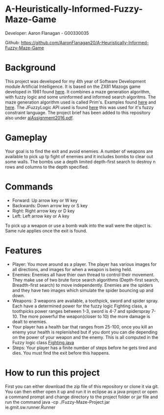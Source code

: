 # A-Heuristically-Informed-Fuzzy-Maze-Game

Developer: Aaron Flanagan - G00330035

Github: https://github.com/AaronFlanagan20/A-Heuristically-Informed-Fuzzy-Maze-Game

# Background
This project was developed for my 4th year of Software Development module Artificial Intelligence. It is based on the ZX81 Mazogs game developed in 1981 found [here](http://www.zx-gaming.co.uk/games/mazogs/default.htm.). It combines a maze generation algorithm, with fuzzy logic and some uninformed and informed search algoritms. The maze generation algorithm used is called Prim's. Examples found [here](https://en.wikipedia.org/wiki/Maze_generation_algorithm#Randomized_Prim.27s_algorithm) and [here](http://jonathanzong.com/blog/2012/11/06/maze-generation-with-prims-algorithm). The JFuzzyLogic API used is found [here](http://jfuzzylogic.sourceforge.net/html/manual.html#fcl) this was used for it's fuzzy constraint language. The project brief has been added to this repository also under [aiAssignment2016.pdf](aiAssignment2016.pdf).

# Gameplay
Your goal is to find the exit and avoid enemies. A number of weapons are available to pick up tp fight of enemies and it includes bombs to clear out some walls. The bombs use a depth limited depth-first search to destroy n rows and columns to the depth specified.

# Commands
* Forward: Up arrow key or W key
* Backwards: Down arrow key or S key
* Right: Right arrow key or D key
* Left: Left arrow key or A key

To pick up a weapon or use a bomb walk into the wall were the object is. Same rule applies once the exit is found.

# Features
* Player: You move around as a player. The player has various images for all directions, and images for when a weapon is being held.
* Enemies: Enemies all have thier own thread to control their movement. They make use of two brute force search algorithms (Depth-first search, Breadth-first search) to move independently. Enemies are the spiders and they have two images which simulate the spider bouncing up and down.
* Weapons: 3 weapons are available, a toothpick, sword and spider spray. Each have a determined power for the fuzzy logic Fighting class, a toothpicks power ranges between 1-3, sword is 4-7 and spiderspray 7-10. The more powerful the weapon(closer to 10) the more damage is dealt to enemies.
* Your player has a health bar that ranges from 25-100, once you kill an enemy your health is replenished but if you dont you can die depending on the power of your weapon and the enemy. This is all computed in the Fuzzy logic class [Fighting.java](Fighting.java)
* Steps: Your player has a finite number of steps before he gets tired and dies. You must find the exit before this happens.

# How to run this project
First you can either download the zip file of this repository or clone it via git. You can then either open it up and run it in eclipse as a java project or open a command prompt and change directory to the project folder or jar file and run the command java -cp ./Fuzzy-Maze-Project.jar ie.gmit.sw.runner.Runner